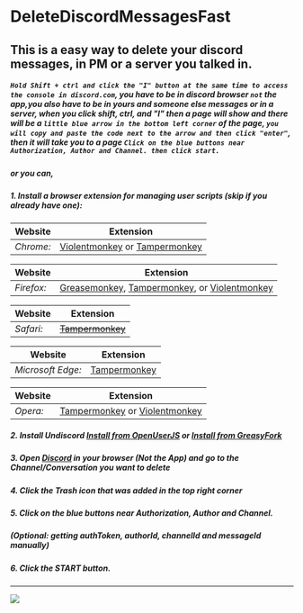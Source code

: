 # DeleteDiscordMessagesFast
## This is a easy way to delete your discord messages, in PM or a server you talked in.

##### ````Hold Shift + ctrl and click the "I" button at the same time to access the console in discord.com````, you have to be in discord browser ````not```` the app,you also have to be in yours and someone else messages or in a server, when you click shift, ctrl, and "I"  then a page will show and there will be a ````little blue arrow in the bottom left corner```` of the page, ````you will copy and paste the code next to the arrow and then click "enter"````, then it will take you to a page ````Click on the blue buttons near Authorization, Author and Channel. then click start.````

##### or you can,

##### **1.** Install a browser extension for managing user scripts (skip if you already have one):

| Website | Extension |
| --- | --- |
| _Chrome:_ | [Violentmonkey](https://chrome.google.com/webstore/detail/violentmonkey/jinjaccalgkegednnccohejagnlnfdag) or [Tampermonkey](https://chrome.google.com/webstore/detail/tampermonkey/dhdgffkkebhmkfjojejmpbldmpobfkfo) |


| Website | Extension |
| --- | --- |
| _Firefox:_ | [Greasemonkey](https://addons.mozilla.org/en-US/firefox/addon/greasemonkey/), [Tampermonkey](https://chrome.google.com/webstore/detail/tampermonkey/dhdgffkkebhmkfjojejmpbldmpobfkfo), or [Violentmonkey](https://chrome.google.com/webstore/detail/violentmonkey/jinjaccalgkegednnccohejagnlnfdag) |

| Website | Extension |
| --- | --- |
| _Safari:_ | ~~[Tampermonkey](https://chrome.google.com/webstore/detail/tampermonkey/dhdgffkkebhmkfjojejmpbldmpobfkfo)~~ |

| Website | Extension |
| --- | --- |
| _Microsoft Edge:_ | [Tampermonkey](https://chrome.google.com/webstore/detail/tampermonkey/dhdgffkkebhmkfjojejmpbldmpobfkfo) |

| Website | Extension |
| --- | --- |
| _Opera:_ | [Tampermonkey](https://chrome.google.com/webstore/detail/tampermonkey/dhdgffkkebhmkfjojejmpbldmpobfkfo) or [Violentmonkey](https://chrome.google.com/webstore/detail/violentmonkey/jinjaccalgkegednnccohejagnlnfdag) |

##### **2.** Install Undiscord [Install from OpenUserJS](https://openuserjs.org/scripts/victornpb/Undiscord_-_Delete_all_messages_in_a_Discord_channel_or_DM_(Bulk_deletion)) or [Install from GreasyFork](https://greasyfork.org/en/scripts/406540-undiscord-delete-all-messages-in-a-discord-channel-or-dm-bulk-deletion)

##### **3.** Open [Discord](https://discord.com/channels/@me) in your browser (Not the App) and go to the Channel/Conversation you want to delete

##### **4.** Click the Trash icon that was added in the top right corner

##### **5.** Click on the blue buttons near Authorization, Author and Channel.
##### (Optional: getting authToken, authorId, channelId and messageId manually)

##### **6.** Click the START button.
***
![](https://user-images.githubusercontent.com/3372598/86538983-b60c7980-becf-11ea-8cad-1a33950e77fc.gif)
